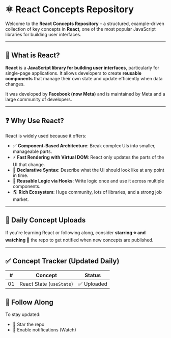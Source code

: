 # ⚛️ React Concepts Repository

Welcome to the **React Concepts Repository** – a structured, example-driven collection of key concepts in **React**, one of the most popular JavaScript libraries for building user interfaces.

---

## 📘 What is React?

**React** is a **JavaScript library for building user interfaces**, particularly for single-page applications. It allows developers to create **reusable components** that manage their own state and update efficiently when data changes.

It was developed by **Facebook (now Meta)** and is maintained by Meta and a large community of developers.

---

## ❓ Why Use React?

React is widely used because it offers:

- ✅ **Component-Based Architecture**: Break complex UIs into smaller, manageable parts.
- ⚡ **Fast Rendering with Virtual DOM**: React only updates the parts of the UI that change.
- 🔄 **Declarative Syntax**: Describe what the UI should look like at any point in time.
- 🔁 **Reusable Logic via Hooks**: Write logic once and use it across multiple components.
- 🌎 **Rich Ecosystem**: Huge community, lots of libraries, and a strong job market.

---
## 📅 Daily Concept Uploads
If you're learning React or following along, consider **starring ⭐ and watching 👀** the repo to get notified when new concepts are published.

---

## ✅ Concept Tracker (Updated Daily)

| #  | Concept                             | Status       |
|----|-------------------------------------|--------------|
| 01 | React State (`useState`)           | ✅ Uploaded   |




## 📌 Follow Along

To stay updated:

- 📌 Star the repo
- 🔔 Enable notifications (Watch)


